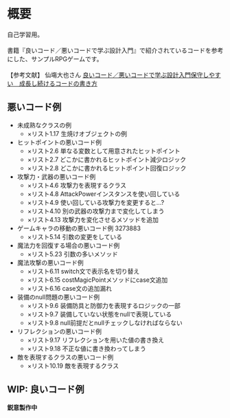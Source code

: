# 概要
自己学習用。
<br><br>
書籍『良いコード／悪いコードで学ぶ設計入門』で紹介されているコードを参考にした、サンプルRPGゲームです。
<br><br>
【参考文献】
仙塲大也さん [良いコード／悪いコードで学ぶ設計入門保守しやすい　成長し続けるコードの書き方](https://www.amazon.co.jp/dp/B09Y1MWK9N/ref=dp-kindle-redirect?_encoding=UTF8&btkr=1)

## 悪いコード例
- 未成熟なクラスの例
  - ×リスト1.17 生焼けオブジェクトの例
- ヒットポイントの悪いコード例
  - ×リスト2.6 単なる変数として用意されたヒットポイント
  - ×リスト2.7 どこかに書かれるヒットポイント減少ロジック
  - ×リスト2.8 どこかに書かれるヒットポイント回復ロジック
- 攻撃力・武器の悪いコード例
  - ×リスト4.6 攻撃力を表現するクラス
  - ×リスト4.8 AttackPowerインスタンスを使い回している
  - ×リスト4.9 使い回している攻撃力を変更すると...?
  - ×リスト4.10 別の武器の攻撃力まで変化してしまう
  - ×リスト4.13 攻撃力を変化させるメソッドを追加
- ゲームキャラの移動の悪いコード例 3273883
  - ×リスト5.14 引数の変更をしている
- 魔法力を回復する場合の悪いコード例
  - ×リスト5.23 引数の多いメソッド
- 魔法攻撃の悪いコード例
  - ×リスト6.11 switch文で表示名を切り替え
  - ×リスト6.15 costMagicPointメソッドにcase文追加
  - ×リスト6.16 case文の追加漏れ
- 装備のnull問題の悪いコード例
  - ×リスト9.6 装備防具と防御力を表現するロジックの一部
  - ×リスト9.7 装備していない状態をnullで表現している
  - ×リスト9.8 null前提だとnullチェックしなければならない
- リフレクションの悪いコード例
  - ×リスト9.17 リフレクションを用いた値の書き換え
  - ×リスト9.18 不正な値に書き換わってしまう
- 敵を表現するクラスの悪いコード例
  - ×リスト10.19 敵を表現するクラス

## WIP: 良いコード例
**鋭意製作中**
